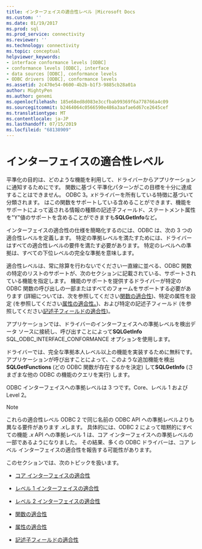 ```yaml
---
title: インターフェイスの適合性レベル |Microsoft Docs
ms.custom: ''
ms.date: 01/19/2017
ms.prod: sql
ms.prod_service: connectivity
ms.reviewer: ''
ms.technology: connectivity
ms.topic: conceptual
helpviewer_keywords:
- interface conformance levels [ODBC]
- conformance levels [ODBC], interface
- data sources [ODBC], conformance levels
- ODBC drivers [ODBC], conformance levels
ms.assetid: 2c470e54-0600-4b2b-b1f3-9885cb28a01a
author: MightyPen
ms.author: genemi
ms.openlocfilehash: 185e68ed8d083e3ccfbab99369f6a778766a4c09
ms.sourcegitcommit: b2464064c0566590e486a3aafae6d67ce2645cef
ms.translationtype: MT
ms.contentlocale: ja-JP
ms.lasthandoff: 07/15/2019
ms.locfileid: "68138909"
---
```

# <a name="interface-conformance-levels"></a>インターフェイスの適合性レベル
平準化の目的は、どのような機能を利用して、ドライバーからアプリケーションに通知するためにです。 関数に基づく平準化パターンがこの目標を十分に達成することはできません。 ODBC 3。*x*ドライバーを所有している特徴に基づいて分類されます。 はこの関数をサポートしている含めることができます、機能をサポートによって返される情報の種類の記述子フィールド、ステートメント属性を"Y"値のサポートを含めることができますも**SQLGetInfo**など。  
  
 インターフェイスの適合性の仕様を簡略化するのには、ODBC は、次の 3 つの適合性レベルを定義します。 特定の準拠レベルを満たすためには、ドライバーはすべての適合性レベルの要件を満たす必要があります。 特定のレベルへの準拠は、すべての下位レベルの完全な準拠を意味します。  
  
 適合性レベルは、常に除算を行わないでください一直線に並べる、ODBC 関数の特定のリストのサポートが、次のセクションに記載されている、サポートされている機能を指定します。 機能のサポートを提供するドライバーが特定の ODBC 関数の呼び出しの一部またはすべてのフォームをサポートする必要があります (詳細については、次を参照してください[関数の適合性](../../../odbc/reference/develop-app/function-conformance.md))、特定の属性を設定 (を参照してください[属性の適合性。](../../../odbc/reference/develop-app/attribute-conformance.md))、および特定の記述子フィールド (を参照してください[記述子フィールドの適合性](../../../odbc/reference/develop-app/descriptor-field-conformance.md))。  
  
 アプリケーションでは、ドライバーのインターフェイスへの準拠レベルを検出データ ソースに接続し、呼び出すことによって**SQLGetInfo** SQL_ODBC_INTERFACE_CONFORMANCE オプションを使用します。  
  
 ドライバーでは、完全な準拠本人レベル以上の機能を実装するために無料です。 アプリケーションが呼び出すことによって、このような追加機能を検出**SQLGetFunctions** (どの ODBC 関数が存在するかを決定) して**SQLGetInfo** (さまざまな他の ODBC の機能のクエリを実行) します。  
  
 ODBC インターフェイスへの準拠レベルは 3 つです。Core、レベル 1 および Level 2。  
  
> [!NOTE]
>  これらの適合性レベル ODBC 2 で同じ名前の ODBC API への準拠レベルよりも異なる要件があります *.x*します。 具体的には、ODBC 2 によって暗黙的にすべての機能 *.x* API への準拠レベル 1 は、コア インターフェイスへの準拠レベルの一部であるようになりました。 その結果、多くの ODBC ドライバーは、コア レベル インターフェイスの適合性を報告する可能性があります。  
  
 このセクションでは、次のトピックを扱います。  
  
-   [コア インターフェイスの適合性](../../../odbc/reference/develop-app/core-interface-conformance.md)  
  
-   [レベル 1 インターフェイスの適合性](../../../odbc/reference/develop-app/level-1-interface-conformance.md)  
  
-   [レベル 2 インターフェイスの適合性](../../../odbc/reference/develop-app/level-2-interface-conformance.md)  
  
-   [関数の適合性](../../../odbc/reference/develop-app/function-conformance.md)  
  
-   [属性の適合性](../../../odbc/reference/develop-app/attribute-conformance.md)  
  
-   [記述子フィールドの適合性](../../../odbc/reference/develop-app/descriptor-field-conformance.md)
